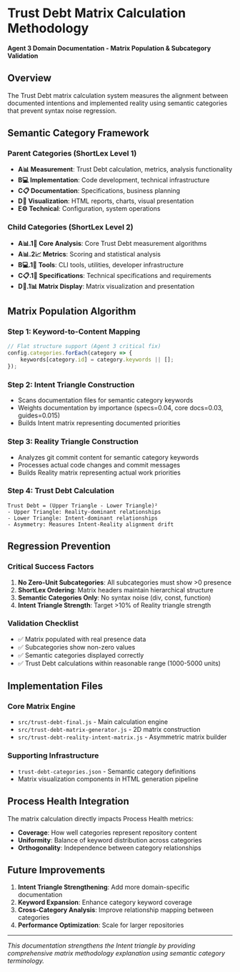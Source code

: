 # Trust Debt Matrix Calculation Methodology

**Agent 3 Domain Documentation - Matrix Population & Subcategory Validation**

## Overview

The Trust Debt matrix calculation system measures the alignment between documented intentions and implemented reality using semantic categories that prevent syntax noise regression.

## Semantic Category Framework

### Parent Categories (ShortLex Level 1)
- **A📊 Measurement**: Trust Debt calculation, metrics, analysis functionality
- **B💻 Implementation**: Code development, technical infrastructure  
- **C📋 Documentation**: Specifications, business planning
- **D🎨 Visualization**: HTML reports, charts, visual presentation
- **E⚙️ Technical**: Configuration, system operations

### Child Categories (ShortLex Level 2)
- **A📊.1💎 Core Analysis**: Core Trust Debt measurement algorithms
- **A📊.2📈 Metrics**: Scoring and statistical analysis
- **B💻.1🔧 Tools**: CLI tools, utilities, developer infrastructure
- **C📋.1📝 Specifications**: Technical specifications and requirements
- **D🎨.1📊 Matrix Display**: Matrix visualization and presentation

## Matrix Population Algorithm

### Step 1: Keyword-to-Content Mapping
```javascript
// Flat structure support (Agent 3 critical fix)
config.categories.forEach(category => {
    keywords[category.id] = category.keywords || [];
});
```

### Step 2: Intent Triangle Construction
- Scans documentation files for semantic category keywords
- Weights documentation by importance (specs=0.04, core docs=0.03, guides=0.015)
- Builds Intent matrix representing documented priorities

### Step 3: Reality Triangle Construction  
- Analyzes git commit content for semantic category keywords
- Processes actual code changes and commit messages
- Builds Reality matrix representing actual work priorities

### Step 4: Trust Debt Calculation
```
Trust Debt = (Upper Triangle - Lower Triangle)²
- Upper Triangle: Reality-dominant relationships
- Lower Triangle: Intent-dominant relationships
- Asymmetry: Measures Intent-Reality alignment drift
```

## Regression Prevention

### Critical Success Factors
1. **No Zero-Unit Subcategories**: All subcategories must show >0 presence
2. **ShortLex Ordering**: Matrix headers maintain hierarchical structure
3. **Semantic Categories Only**: No syntax noise (div, const, function)
4. **Intent Triangle Strength**: Target >10% of Reality triangle strength

### Validation Checklist
- ✅ Matrix populated with real presence data
- ✅ Subcategories show non-zero values
- ✅ Semantic categories displayed correctly  
- ✅ Trust Debt calculations within reasonable range (1000-5000 units)

## Implementation Files

### Core Matrix Engine
- `src/trust-debt-final.js` - Main calculation engine
- `src/trust-debt-matrix-generator.js` - 2D matrix construction
- `src/trust-debt-reality-intent-matrix.js` - Asymmetric matrix builder

### Supporting Infrastructure  
- `trust-debt-categories.json` - Semantic category definitions
- Matrix visualization components in HTML generation pipeline

## Process Health Integration

The matrix calculation directly impacts Process Health metrics:
- **Coverage**: How well categories represent repository content
- **Uniformity**: Balance of keyword distribution across categories
- **Orthogonality**: Independence between category relationships

## Future Improvements

1. **Intent Triangle Strengthening**: Add more domain-specific documentation
2. **Keyword Expansion**: Enhance category keyword coverage
3. **Cross-Category Analysis**: Improve relationship mapping between categories
4. **Performance Optimization**: Scale for larger repositories

---

*This documentation strengthens the Intent triangle by providing comprehensive matrix methodology explanation using semantic category terminology.*